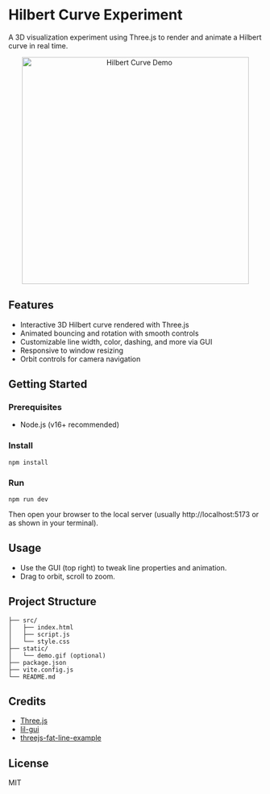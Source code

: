 # Hilbert Curve Experiment

A 3D visualization experiment using Three.js to render and animate a Hilbert curve in real time.

<p align="center">
	<img src="static/hilber-curve-experiment-vid.gif" alt="Hilbert Curve Demo" width="450" />
</p>

## Features
- Interactive 3D Hilbert curve rendered with Three.js
- Animated bouncing and rotation with smooth controls
- Customizable line width, color, dashing, and more via GUI
- Responsive to window resizing
- Orbit controls for camera navigation

## Getting Started

### Prerequisites
- Node.js (v16+ recommended)

### Install
```
npm install
```

### Run
```
npm run dev
```
Then open your browser to the local server (usually http://localhost:5173 or as shown in your terminal).

## Usage
- Use the GUI (top right) to tweak line properties and animation.
- Drag to orbit, scroll to zoom.

## Project Structure
```
├── src/
│   ├── index.html
│   ├── script.js
│   └── style.css
├── static/
│   └── demo.gif (optional)
├── package.json
├── vite.config.js
└── README.md
```

## Credits
- [Three.js](https://threejs.org/)
- [lil-gui](https://lil-gui.georgealways.com/)
- [threejs-fat-line-example](https://threejs.org/examples/?q=line#webgl_lines_fat)

## License
MIT
